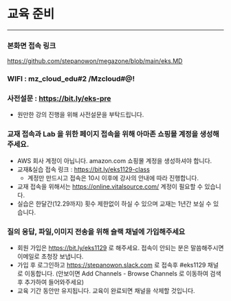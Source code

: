 # 교육 준비
------------------
### 본화면 접속 링크
https://github.com/stepanowon/megazone/blob/main/eks.MD
### WIFI : mz_cloud_edu#2 /Mzcloud#@!
### 사전설문 : https://bit.ly/eks-pre
  - 원만한 강의 진행을 위해 사전설문을 부탁드립니다.
### 교재 접속과 Lab 을 위한 페이지 접속을 위해 아마존 쇼핑몰 계정을 생성해주세요.
  - AWS 회사 계정이 아닙니다. amazon.com 쇼핑몰 계정을 생성하셔야 합니다.
  - 교재&실습 접속 링크 : https://bit.ly/eks1129-class
    * 계정만 만드시고 접속은 10시 이후에 강사의 안내에 따라 진행합니다.
  - 교재 접속을 위해서는 https://online.vitalsource.com/ 계정이 필요할 수 있습니다.
  - 실습은 한달간(12.29까지) 횟수 제한없이 하실 수 있으며 교재는 1년간 보실 수 있습니다.
### 질의 응답, 파일,이미지 전송을 위해 슬랙 채널에 가입해주세요
  - 회원 가입은 https://bit.ly/eks1129 로 해주세요. 접속이 안되는 분은 말씀해주시면 이메일로 초청장 보냅니다.
  - 가입 후 로그인하고 https://stepanowon.slack.com 로 접속후 #eks1129 채널로 이동합니다.
     (안보이면 Add Channels - Browse Channels 로 이동하여 검색후 추가하여 들어와주세요)
  - 교육 기간 동안만 유지됩니다. 교육이 완료되면 채널을 삭제할 것입니다.  
